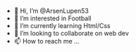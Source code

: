 - 👋 Hi, I’m @ArsenLupen53
- 👀 I’m interested in Football
- 🌱 I’m currently learning Html/Css
- 💞️ I’m looking to collaborate on web dev
- 📫 How to reach me ...

<!---
ArsenLupen53/ArsenLupen53 is a ✨ special ✨ repository because its `README.md` (this file) appears on your GitHub profile.
You can click the Preview link to take a look at your changes.
--->
